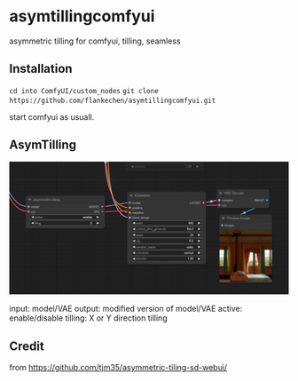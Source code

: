 # asymtillingcomfyui
asymmetric tilling for comfyui, tilling, seamless

## Installation

`cd into ComfyUI/custom_nodes`
`git clone https://github.com/flankechen/asymtillingcomfyui.git`

start comfyui as usuall.

## AsymTilling

![alt text](Snipaste_2024-06-25_16-04-39.png)

input: model/VAE
output: modified version of model/VAE
active: enable/disable
tilling: X or Y direction tilling 

## Credit
from  https://github.com/tjm35/asymmetric-tiling-sd-webui/ 